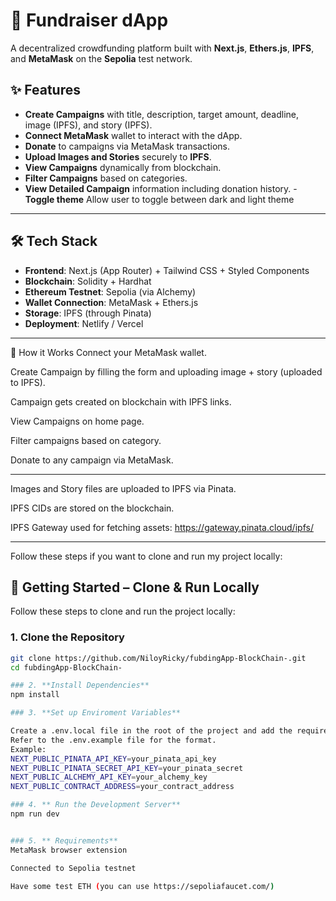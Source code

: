 # 🚀 Fundraiser dApp

A decentralized crowdfunding platform built with **Next.js**, **Ethers.js**, **IPFS**, and **MetaMask** on the **Sepolia** test network.

## ✨ Features

- **Create Campaigns** with title, description, target amount, deadline, image (IPFS), and story (IPFS).
- **Connect MetaMask** wallet to interact with the dApp.
- **Donate** to campaigns via MetaMask transactions.
- **Upload Images and Stories** securely to **IPFS**.
- **View Campaigns** dynamically from blockchain.
- **Filter Campaigns** based on categories.
- **View Detailed Campaign** information including donation history.
-**Toggle theme** Allow user to toggle between dark and light theme
---

## 🛠 Tech Stack

- **Frontend**: Next.js (App Router) + Tailwind CSS + Styled Components
- **Blockchain**: Solidity + Hardhat
- **Ethereum Testnet**: Sepolia (via Alchemy)
- **Wallet Connection**: MetaMask + Ethers.js
- **Storage**: IPFS (through Pinata)
- **Deployment**: Netlify / Vercel

---

🧩 How it Works
Connect your MetaMask wallet.

Create Campaign by filling the form and uploading image + story (uploaded to IPFS).

Campaign gets created on blockchain with IPFS links.

View Campaigns on home page.

Filter campaigns based on category.

Donate to any campaign via MetaMask.


---

Images and Story files are uploaded to IPFS via Pinata.

IPFS CIDs are stored on the blockchain.

IPFS Gateway used for fetching assets:
https://gateway.pinata.cloud/ipfs/<CID>



---



Follow these steps if you want to clone and run my project locally:


## 🔧 Getting Started – Clone & Run Locally

Follow these steps to clone and run the project locally:

### 1. **Clone the Repository**
```bash
git clone https://github.com/NiloyRicky/fubdingApp-BlockChain-.git
cd fubdingApp-BlockChain-

### 2. **Install Dependencies**
npm install

### 3. **Set up Enviroment Variables**

Create a .env.local file in the root of the project and add the required environment variables.
Refer to the .env.example file for the format.
Example:
NEXT_PUBLIC_PINATA_API_KEY=your_pinata_api_key
NEXT_PUBLIC_PINATA_SECRET_API_KEY=your_pinata_secret
NEXT_PUBLIC_ALCHEMY_API_KEY=your_alchemy_key
NEXT_PUBLIC_CONTRACT_ADDRESS=your_contract_address

### 4. ** Run the Development Server**
npm run dev


### 5. ** Requirements**
MetaMask browser extension

Connected to Sepolia testnet

Have some test ETH (you can use https://sepoliafaucet.com/)




